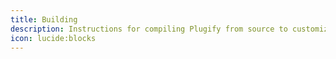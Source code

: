 ```yaml
---
title: Building
description: Instructions for compiling Plugify from source to customize it for specific game modding needs.
icon: lucide:blocks
---
```

